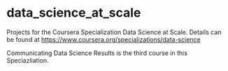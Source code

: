 # data_science_at_scale

Projects for the Coursera Specialization Data Science at Scale.
Details can be found at https://www.coursera.org/specializations/data-science

Communicating Data Science Results is the third course in this Speciazliation. 
